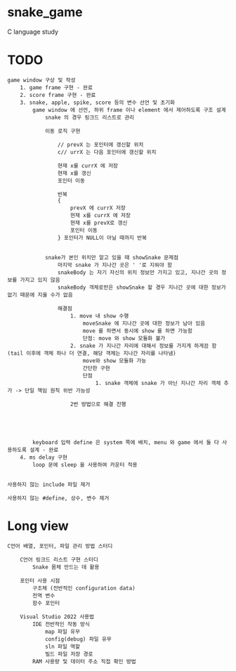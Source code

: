 # snake_game

C language study

# TODO

    game window 구상 및 작성
        1. game frame 구현 - 완료
        2. score frame 구현 - 완료
        3. snake, apple, spike, score 등의 변수 선언 및 초기화
            game window 에 선언, 하위 frame 이나 element 에서 제어하도록 구조 설계
                snake 의 경우 링크드 리스트로 관리

                이동 로직 구현

                    // prevX 는 포인터에 갱신할 위치
                    c// urrX 는 다음 포인터에 갱신할 위치

                    현재 x를 currX 에 저장
                    현재 x를 갱신
                    포인터 이동

                    반복
                    {
                        prevX 에 currX 저장
                        현재 x를 currX 에 저장
                        현재 x를 prevX로 갱신
                        포인터 이동
                    } 포인터가 NULL이 아닐 때까지 반복


                snake가 본인 위치만 알고 있을 때 showSnake 문제점
                    마지막 snake 가 지나간 곳은 ' '로 지워야 함
                    snakeBody 는 자기 자신의 위치 정보만 가지고 있고, 지나간 곳의 정보를 가지고 있지 않음
                    snakeBody 객체로만은 showSnake 할 경우 지나간 곳에 대한 정보가 없기 때문에 지울 수가 없음

                    해결점
                        1. move 내 show 수행
                            moveSnake 에 지나간 곳에 대한 정보가 남아 있음
                            move 를 하면서 동시에 show 를 하면 가능함
                            단점: move 와 show 모듈화 불가
                        2. snake 가 지나간 자리에 대해서 정보를 가지게 하게끔 함 (tail 이후에 객체 하나 더 연결, 해당 객체는 지나간 자리를 나타냄)
                            move와 show 모듈화 가능
                            간단한 구현
                            단점
                                1. snake 객체에 snake 가 아닌 지나간 자리 객체 추가 -> 단일 책임 원칙 위반 가능성

                        2번 방법으로 해결 진행





            keyboard 입력 define 은 system 쪽에 배치, menu 와 game 에서 둘 다 사용하도록 설계 - 완료
        4. ms delay 구현
            loop 문에 sleep 을 사용하여 카운터 적용


    사용하지 않는 include 파일 제거

    사용하지 않는 #define, 상수, 변수 제거

# Long view

    C언어 배열, 포인터, 파일 관리 방법 스터디

        C언어 링크드 리스트 구현 스터디
            Snake 몸체 만드는 데 활용

        포인터 사용 시점
            구조체 (전반적인 configuration data)
            전역 변수
            함수 포인터

        Visual Studio 2022 사용법
            IDE 전반적인 작동 방식
                map 파일 유무
                config(debug) 파일 유무
                sln 파일 역할
                빌드 파일 저장 경로
            RAM 사용량 및 데이터 주소 직접 확인 방법
